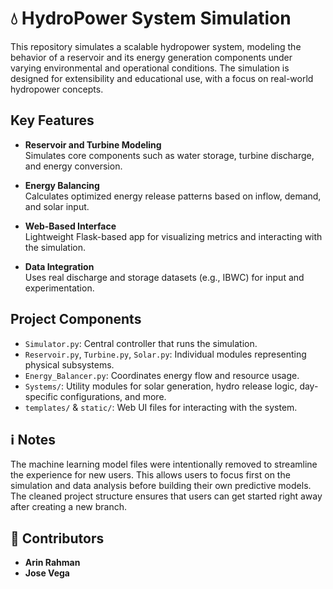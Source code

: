 # 💧 HydroPower System Simulation

This repository simulates a scalable hydropower system, modeling the behavior of a reservoir and its energy generation components under varying environmental and operational conditions. The simulation is designed for extensibility and educational use, with a focus on real-world hydropower concepts.

##   Key Features

- **Reservoir and Turbine Modeling**  
  Simulates core components such as water storage, turbine discharge, and energy conversion.

- **Energy Balancing**  
  Calculates optimized energy release patterns based on inflow, demand, and solar input.

- **Web-Based Interface**  
  Lightweight Flask-based app for visualizing metrics and interacting with the simulation.

- **Data Integration**  
  Uses real discharge and storage datasets (e.g., IBWC) for input and experimentation.

##   Project Components

- `Simulator.py`: Central controller that runs the simulation.  
- `Reservoir.py`, `Turbine.py`, `Solar.py`: Individual modules representing physical subsystems.  
- `Energy_Balancer.py`: Coordinates energy flow and resource usage.  
- `Systems/`: Utility modules for solar generation, hydro release logic, day-specific configurations, and more.  
- `templates/` & `static/`: Web UI files for interacting with the system.

## ℹ️ Notes

The machine learning model files were intentionally removed to streamline the experience for new users. This allows users to focus first on the simulation and data analysis before building their own predictive models. The cleaned project structure ensures that users can get started right away after creating a new branch.

## 👥 Contributors

- **Arin Rahman** 
- **Jose Vega** 
